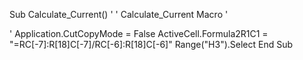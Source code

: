 Sub Calculate_Current()
'
' Calculate_Current Macro
'

'
    Application.CutCopyMode = False
    ActiveCell.Formula2R1C1 = "=RC[-7]:R[18]C[-7]/RC[-6]:R[18]C[-6]"
    Range("H3").Select
End Sub
